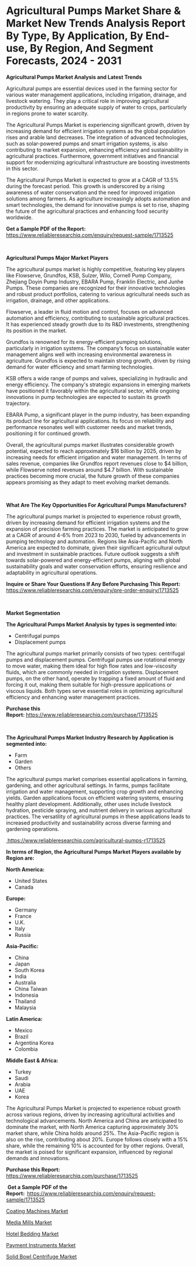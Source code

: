 <p><h1>Agricultural Pumps Market Share & Market New Trends Analysis Report By Type, By Application, By End-use, By Region, And Segment Forecasts, 2024 - 2031</h1></p><p><strong>Agricultural Pumps Market Analysis and Latest Trends</strong></p>
<p><p>Agricultural pumps are essential devices used in the farming sector for various water management applications, including irrigation, drainage, and livestock watering. They play a critical role in improving agricultural productivity by ensuring an adequate supply of water to crops, particularly in regions prone to water scarcity.</p><p>The Agricultural Pumps Market is experiencing significant growth, driven by increasing demand for efficient irrigation systems as the global population rises and arable land decreases. The integration of advanced technologies, such as solar-powered pumps and smart irrigation systems, is also contributing to market expansion, enhancing efficiency and sustainability in agricultural practices. Furthermore, government initiatives and financial support for modernizing agricultural infrastructure are boosting investments in this sector.</p><p>The Agricultural Pumps Market is expected to grow at a CAGR of 13.5% during the forecast period. This growth is underscored by a rising awareness of water conservation and the need for improved irrigation solutions among farmers. As agriculture increasingly adopts automation and smart technologies, the demand for innovative pumps is set to rise, shaping the future of the agricultural practices and enhancing food security worldwide.</p></p>
<p><strong>Get a Sample PDF of the Report:&nbsp;</strong> <a href="https://www.reliableresearchiq.com/enquiry/request-sample/1713525?utm_campaign=1257&utm_medium=2&utm_source=Github&utm_content=ia&utm_term=22102024&utm_id=agricultural-pumps">https://www.reliableresearchiq.com/enquiry/request-sample/1713525</a></p>
<p>&nbsp;</p>
<p><strong>Agricultural Pumps Major Market Players</strong></p>
<p><p>The agricultural pumps market is highly competitive, featuring key players like Flowserve, Grundfos, KSB, Sulzer, Wilo, Cornell Pump Company, Zhejiang Doyin Pump Industry, EBARA Pump, Franklin Electric, and Junhe Pumps. These companies are recognized for their innovative technologies and robust product portfolios, catering to various agricultural needs such as irrigation, drainage, and other applications.</p><p>Flowserve, a leader in fluid motion and control, focuses on advanced automation and efficiency, contributing to sustainable agricultural practices. It has experienced steady growth due to its R&D investments, strengthening its position in the market.</p><p>Grundfos is renowned for its energy-efficient pumping solutions, particularly in irrigation systems. The company’s focus on sustainable water management aligns well with increasing environmental awareness in agriculture. Grundfos is expected to maintain strong growth, driven by rising demand for water efficiency and smart farming technologies.</p><p>KSB offers a wide range of pumps and valves, specializing in hydraulic and energy efficiency. The company's strategic expansions in emerging markets have positioned it favorably within the agricultural sector, while ongoing innovations in pump technologies are expected to sustain its growth trajectory.</p><p>EBARA Pump, a significant player in the pump industry, has been expanding its product line for agricultural applications. Its focus on reliability and performance resonates well with customer needs and market trends, positioning it for continued growth.</p><p>Overall, the agricultural pumps market illustrates considerable growth potential, expected to reach approximately $16 billion by 2025, driven by increasing needs for efficient irrigation and water management. In terms of sales revenue, companies like Grundfos report revenues close to $4 billion, while Flowserve noted revenues around $4.7 billion. With sustainable practices becoming more crucial, the future growth of these companies appears promising as they adapt to meet evolving market demands.</p></p>
<p>&nbsp;</p>
<p><strong>What Are The Key Opportunities For Agricultural Pumps Manufacturers?</strong></p>
<p><p>The agricultural pumps market is projected to experience robust growth, driven by increasing demand for efficient irrigation systems and the expansion of precision farming practices. The market is anticipated to grow at a CAGR of around 4-6% from 2023 to 2030, fueled by advancements in pumping technology and automation. Regions like Asia-Pacific and North America are expected to dominate, given their significant agricultural output and investment in sustainable practices. Future outlook suggests a shift towards solar-powered and energy-efficient pumps, aligning with global sustainability goals and water conservation efforts, ensuring resilience and adaptability in agricultural operations.</p></p>
<p><strong>Inquire or Share Your Questions If Any Before Purchasing This Report:</strong> <a href="https://www.reliableresearchiq.com/enquiry/pre-order-enquiry/1713525?utm_campaign=1257&utm_medium=2&utm_source=Github&utm_content=ia&utm_term=22102024&utm_id=agricultural-pumps">https://www.reliableresearchiq.com/enquiry/pre-order-enquiry/1713525</a></p>
<p>&nbsp;</p>
<p><strong>Market Segmentation</strong></p>
<p><strong>The Agricultural Pumps Market Analysis by types is segmented into:</strong></p>
<p><ul><li>Centrifugal pumps</li><li>Displacement pumps</li></ul></p>
<p><p>The agricultural pumps market primarily consists of two types: centrifugal pumps and displacement pumps. Centrifugal pumps use rotational energy to move water, making them ideal for high flow rates and low-viscosity fluids, which are commonly needed in irrigation systems. Displacement pumps, on the other hand, operate by trapping a fixed amount of fluid and forcing it out, making them suitable for high-pressure applications or viscous liquids. Both types serve essential roles in optimizing agricultural efficiency and enhancing water management practices.</p></p>
<p><strong>Purchase this Report:&nbsp;</strong><a href="https://www.reliableresearchiq.com/purchase/1713525?utm_campaign=1257&utm_medium=2&utm_source=Github&utm_content=ia&utm_term=22102024&utm_id=agricultural-pumps">https://www.reliableresearchiq.com/purchase/1713525</a></p>
<p>&nbsp;</p>
<p><strong>The Agricultural Pumps Market Industry Research by Application is segmented into:</strong></p>
<p><ul><li>Farm</li><li>Garden</li><li>Others</li></ul></p>
<p><p>The agricultural pumps market comprises essential applications in farming, gardening, and other agricultural settings. In farms, pumps facilitate irrigation and water management, supporting crop growth and enhancing yields. Garden applications focus on efficient watering systems, ensuring healthy plant development. Additionally, other uses include livestock hydration, pesticide spraying, and nutrient delivery in various agricultural practices. The versatility of agricultural pumps in these applications leads to increased productivity and sustainability across diverse farming and gardening operations.</p></p>
<p><a href="https://www.reliableresearchiq.com/agricultural-pumps-r1713525?utm_campaign=1257&utm_medium=2&utm_source=Github&utm_content=ia&utm_term=22102024&utm_id=agricultural-pumps">&nbsp;https://www.reliableresearchiq.com/agricultural-pumps-r1713525</a></p>
<p><strong>In terms of Region, the Agricultural Pumps Market Players available by Region are:</strong></p>
<p>
    <p> <strong> North America: </strong>
        <ul>
            <li>United States</li>
            <li>Canada</li>
        </ul>
        </p> 
    <p> <strong> Europe: </strong>
        <ul>
            <li>Germany</li>
            <li>France</li>
            <li>U.K.</li>
            <li>Italy</li>
            <li>Russia</li>
        </ul>
        </p> 
    <p> <strong> Asia-Pacific: </strong>
        <ul>
            <li>China</li>
            <li>Japan</li>
            <li>South Korea</li>
            <li>India</li>
            <li>Australia</li>
            <li>China Taiwan</li>
            <li>Indonesia</li>
            <li>Thailand</li>
            <li>Malaysia</li>
        </ul>
        </p> 
    <p> <strong> Latin America: </strong>
        <ul>
            <li>Mexico</li>
            <li>Brazil</li>
            <li>Argentina Korea</li>
            <li>Colombia</li>
        </ul>
        </p> 
    <p> <strong> Middle East & Africa: </strong>
        <ul>
            <li>Turkey</li>
            <li>Saudi</li>
            <li>Arabia</li>
            <li>UAE</li>
            <li>Korea</li>
        </ul>
    </p>
    </p>
<p><p>The Agricultural Pumps Market is projected to experience robust growth across various regions, driven by increasing agricultural activities and technological advancements. North America and China are anticipated to dominate the market, with North America capturing approximately 30% market share, while China holds around 25%. The Asia-Pacific region is also on the rise, contributing about 20%. Europe follows closely with a 15% share, while the remaining 10% is accounted for by other regions. Overall, the market is poised for significant expansion, influenced by regional demands and innovations.</p></p>
<p><strong>Purchase this Report: </strong><a href="https://www.reliableresearchiq.com/purchase/1713525?utm_campaign=1257&utm_medium=2&utm_source=Github&utm_content=ia&utm_term=22102024&utm_id=agricultural-pumps">https://www.reliableresearchiq.com/purchase/1713525</a></p>
<p>&nbsp;<strong>Get a Sample PDF of the Report:&nbsp;&nbsp;</strong><a href="https://www.reliableresearchiq.com/enquiry/request-sample/1713525?utm_campaign=1257&utm_medium=2&utm_source=Github&utm_content=ia&utm_term=22102024&utm_id=agricultural-pumps">https://www.reliableresearchiq.com/enquiry/request-sample/1713525</a></p>
<p><strong></strong></p>
<p><p><a href="https://issuu.com/reportprime-2/docs/coating-machines-market-size-2030.p_89f36e940637a4?utm_campaign=1257&utm_medium=2&utm_source=Github&utm_content=ia&utm_term=22102024&utm_id=agricultural-pumps">Coating Machines Market</a></p><p><a href="https://issuu.com/reportprime-2/docs/media-mills-market-size-2030.pptx_3bc5b807d5b72e?utm_campaign=1257&utm_medium=2&utm_source=Github&utm_content=ia&utm_term=22102024&utm_id=agricultural-pumps">Media Mills Market</a></p><p><a href="https://github.com/symvarepaci/Market-Research-Report-List-1/blob/main/hotel-bedding-market.md?utm_campaign=1257&utm_medium=2&utm_source=Github&utm_content=ia&utm_term=22102024&utm_id=agricultural-pumps">Hotel Bedding Market</a></p><p><a href="https://www.linkedin.com/pulse/navigating-global-payment-instruments-market-landscape-trends-dn8xc?utm_campaign=1257&utm_medium=2&utm_source=Github&utm_content=ia&utm_term=22102024&utm_id=agricultural-pumps">Payment Instruments Market</a></p><p><a href="https://github.com/kathlinesadup/Market-Research-Report-List-1/blob/main/solid-bowl-centrifuge-market.md?utm_campaign=1257&utm_medium=2&utm_source=Github&utm_content=ia&utm_term=22102024&utm_id=agricultural-pumps">Solid Bowl Centrifuge Market</a></p></p>